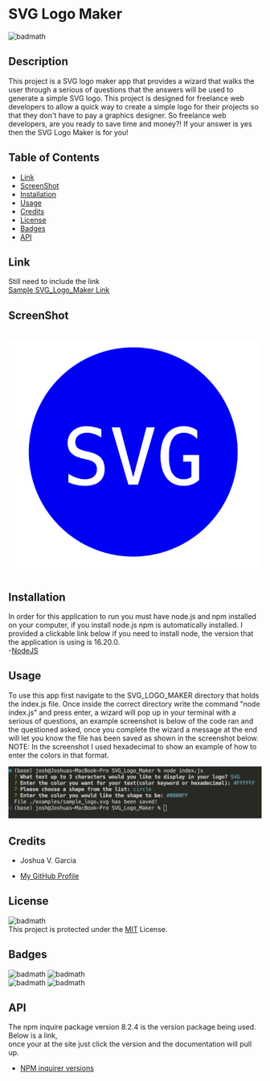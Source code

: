 # SVG Logo Maker

![badmath](https://img.shields.io/badge/License-MIT-yellow)<br>

## Description

This project is a SVG logo maker app that provides a wizard that walks the user through a serious of questions that the answers will be used to generate a simple SVG logo. This project is designed for freelance web developers to allow a quick way to create a simple logo for their projects so that they don't have to pay a graphics designer. So freelance web developers, are you ready to save time and money?! If your answer is yes then the SVG Logo Maker is for you!

## Table of Contents

- [Link](#link)
- [ScreenShot](#screenshot)
- [Installation](#installation)
- [Usage](#usage)
- [Credits](#credits)
- [License](#license)
- [Badges](#badges)
- [API](#api)

## Link
Still need to include the link<br>
[Sample SVG_Logo_Maker Link]()

## ScreenShot

<br>![Sample SVG Logo](./assets/exampleSVG.png)

## Installation

In order for this application to run you must have node.js and npm installed on your computer, if you install node.js npm is automatically installed. I provided a clickable link below if you need to install node, the version that the application is using is 16.20.0.<br> -[NodeJS](https://nodejs.org/en)

## Usage

To use this app first navigate to the SVG_LOGO_MAKER directory that holds the index.js file. Once inside the correct directory write the command "node index.js" and press enter, a wizard will pop up in your terminal with a serious of questions, an example screenshot is below of the code ran and the questioned asked, once you complete the wizard a message at the end will let you know the file has been saved as shown in the screenshot below. NOTE: In the screenshot I used hexadecimal to show an example of how to enter the colors in that format.

![wizard screenshot](./assets/wizardScreenshot.png)

## Credits

- Joshua V. Garcia

- [My GitHub Profile](https://github.com/garciajv86)

## License

![badmath](https://img.shields.io/badge/License-MIT-yellow)<br>
This project is protected under the [MIT](https://choosealicense.com/mit) License.

## Badges

![badmath](https://img.shields.io/badge/-JAVASCRIPT-blue)
![badmath](https://img.shields.io/badge/-HTML-blue)<br>
![badmath](https://img.shields.io/badge/-Node.JS-brightgreen)
![badmath](https://img.shields.io/badge/-NPM-success)

## API

The npm inquire package version 8.2.4 is the version package being used. Below is a link,<br>
once your at the site just click the version and the documentation will pull up.

- [NPM inquirer versions](https://www.npmjs.com/package/inquirer/v/8.2.4?activeTab=versions)
